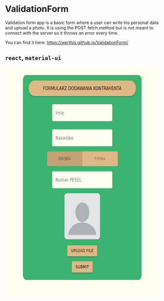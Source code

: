 # ValidationForm

Validation form app is a basic form where a user can write his personal data and upload a photo.
It is using the POST fetch method but is not meant to connect with the server so it throws an error every time.

You can find it here:
https://werthis.github.io/ValidationForm/


## `react`, `material-ui`


<img src="validation_form/public/img_for_readme.png" width="650" height="750">